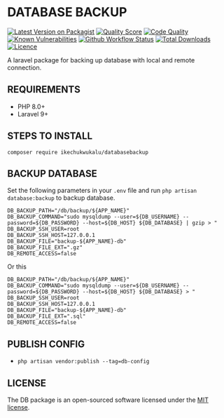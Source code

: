 # DATABASE BACKUP

[![Latest Version on Packagist](https://img.shields.io/packagist/v/ikechukwukalu/databasebackup?style=flat-square)](https://packagist.org/packages/ikechukwukalu/databasebackup)
[![Quality Score](https://img.shields.io/scrutinizer/quality/g/ikechukwukalu/databasebackup/main?style=flat-square)](https://scrutinizer-ci.com/g/ikechukwukalu/databasebackup/)
[![Code Quality](https://img.shields.io/codefactor/grade/github/ikechukwukalu/databasebackup?style=flat-square)](https://www.codefactor.io/repository/github/ikechukwukalu/databasebackup)
[![Known Vulnerabilities](https://snyk.io/test/github/ikechukwukalu/databasebackup/badge.svg?style=flat-square)](https://security.snyk.io/package/composer/ikechukwukalu%2Fdatabasebackup)
[![Github Workflow Status](https://img.shields.io/github/actions/workflow/status/ikechukwukalu/databasebackup/databasebackup.yml?branch=main&style=flat-square)](https://github.com/ikechukwukalu/databasebackup/actions/workflows/databasebackup.yml)
[![Total Downloads](https://img.shields.io/packagist/dt/ikechukwukalu/databasebackup?style=flat-square)](https://packagist.org/packages/ikechukwukalu/databasebackup)
[![Licence](https://img.shields.io/packagist/l/ikechukwukalu/databasebackup?style=flat-square)](https://github.com/ikechukwukalu/databasebackup/blob/main/LICENSE.md)

A laravel package for backing up database with local and remote connection.

## REQUIREMENTS

- PHP 8.0+
- Laravel 9+

## STEPS TO INSTALL

``` shell
composer require ikechukwukalu/databasebackup
```

## BACKUP DATABASE

Set the following parameters in your `.env` file and run `php artisan database:backup` to backup database.

```shell
DB_BACKUP_PATH="/db/backup/${APP_NAME}"
DB_BACKUP_COMMAND="sudo mysqldump --user=${DB_USERNAME} --password=${DB_PASSWORD} --host=${DB_HOST} ${DB_DATABASE} | gzip > "
DB_BACKUP_SSH_USER=root
DB_BACKUP_SSH_HOST=127.0.0.1
DB_BACKUP_FILE="backup-${APP_NAME}-db"
DB_BACKUP_FILE_EXT=".gz"
DB_REMOTE_ACCESS=false
```

Or this

```shell
DB_BACKUP_PATH="/db/backup/${APP_NAME}"
DB_BACKUP_COMMAND="sudo mysqldump --user=${DB_USERNAME} --password=${DB_PASSWORD} --host=${DB_HOST} ${DB_DATABASE} > "
DB_BACKUP_SSH_USER=root
DB_BACKUP_SSH_HOST=127.0.0.1
DB_BACKUP_FILE="backup-${APP_NAME}-db"
DB_BACKUP_FILE_EXT=".sql"
DB_REMOTE_ACCESS=false
```

## PUBLISH CONFIG

- `php artisan vendor:publish --tag=db-config`

## LICENSE

The DB package is an open-sourced software licensed under the [MIT license](https://opensource.org/licenses/MIT).
